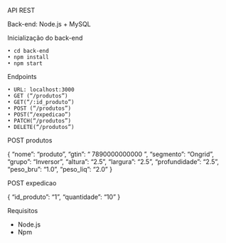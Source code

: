 API REST

Back-end: Node.js + MySQL


Inicialização do back-end

    • cd back-end
    • npm install
    • npm start


Endpoints

    • URL: localhost:3000
    • GET (“/produtos”)
    • GET(“/:id_produto”)
    • POST (“/produtos”)
    • POST(“/expedicao”)
    • PATCH(“/produtos”)
    • DELETE(“/produtos”)

POST produtos

{
	“nome”: “produto”,
	“gtin”: “ 7890000000000 ”,
	“segmento”: “Ongrid”,
	“grupo”: “Inversor”,
	“altura”: “2.5”,
	“largura”: “2.5”,
	“profundidade”: “2.5”,
	“peso_bru”: “1.0”,
	“peso_liq”: “2.0”
}


POST expedicao

{
	“id_produto”: “1”,
	“quantidade”: “10”
}


Requisitos

- Node.js
- Npm
